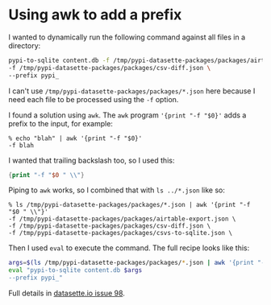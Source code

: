 # Using awk to add a prefix

I wanted to dynamically run the following command against all files in a directory:

```bash
pypi-to-sqlite content.db -f /tmp/pypi-datasette-packages/packages/airtable-export.json \
-f /tmp/pypi-datasette-packages/packages/csv-diff.json \
--prefix pypi_
```

I can't use `/tmp/pypi-datasette-packages/packages/*.json` here because I need each file to be processed using the `-f` option.

I found a solution using `awk`. The `awk` program `'{print "-f "$0}'` adds a prefix to the input, for example:
```
% echo "blah" | awk '{print "-f "$0}'      
-f blah
```
I wanted that trailing backslash too, so I used this:

```awk
{print "-f "$0 " \\"}
```
Piping to `awk` works, so I combined that with `ls ../*.json` like so:

```
% ls /tmp/pypi-datasette-packages/packages/*.json | awk '{print "-f "$0 " \\"}' 
-f /tmp/pypi-datasette-packages/packages/airtable-export.json \
-f /tmp/pypi-datasette-packages/packages/csv-diff.json \
-f /tmp/pypi-datasette-packages/packages/csvs-to-sqlite.json \
```
Then I used `eval` to execute the command. The full recipe looks like this:
```bash
args=$(ls /tmp/pypi-datasette-packages/packages/*.json | awk '{print "-f "$0 " \\"}')
eval "pypi-to-sqlite content.db $args
--prefix pypi_"
```
Full details in [datasette.io issue 98](https://github.com/simonw/datasette.io/issues/98).
